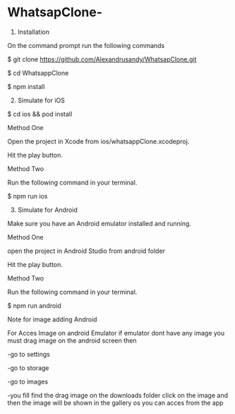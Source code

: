 # WhatsapClone-


1. Installation

On the command prompt run the following commands

$ git clone https://github.com/Alexandrusandy/WhatsapClone.git

$ cd WhatsappClone

$ npm install

2. Simulate for iOS

$ cd ios && pod install

Method One

Open the project in Xcode from ios/whatsappClone.xcodeproj.

Hit the play button.

Method Two

Run the following command in your terminal.

$ npm run ios

3. Simulate for Android

Make sure you have an Android emulator installed and running.

Method One

open the project in Android Studio from android folder

Hit the play button.

Method Two

Run the following command in your terminal.

$ npm run android 

Note for image adding Android

For Acces Image on android Emulator if emulator dont have any image  you must drag image on the android screen then 

-go to settings 

-go to storage

-go to images

-you fill find the drag image on the downloads folder click on the image and then the image will be shown in the gallery os you can acces from the   app


